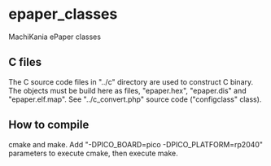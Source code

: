 # epaper_classes
MachiKania ePaper classes

## C files
The C source code files in "../c" directory are used to construct C binary. The objects must be build here as files, "epaper.hex", "epaper.dis" and "epaper.elf.map".  See "../c_convert.php" source code ("configclass" class).

## How to compile
cmake and make. Add "-DPICO_BOARD=pico -DPICO_PLATFORM=rp2040" parameters to execute cmake, then execute make.
